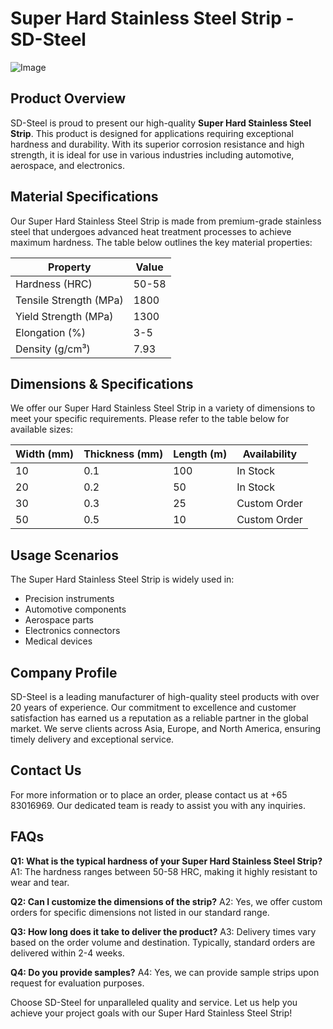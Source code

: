 # Super Hard Stainless Steel Strip - SD-Steel

![Image](https://github.com/user-attachments/assets/2567258e-e124-4816-932d-1809bd27ef0b)

## Product Overview
SD-Steel is proud to present our high-quality **Super Hard Stainless Steel Strip**. This product is designed for applications requiring exceptional hardness and durability. With its superior corrosion resistance and high strength, it is ideal for use in various industries including automotive, aerospace, and electronics.

## Material Specifications
Our Super Hard Stainless Steel Strip is made from premium-grade stainless steel that undergoes advanced heat treatment processes to achieve maximum hardness. The table below outlines the key material properties:

| Property                | Value                     |
|-------------------------|---------------------------|
| Hardness (HRC)          | 50-58                     |
| Tensile Strength (MPa)   | 1800                      |
| Yield Strength (MPa)     | 1300                      |
| Elongation (%)           | 3-5                       |
| Density (g/cm³)          | 7.93                      |

## Dimensions & Specifications
We offer our Super Hard Stainless Steel Strip in a variety of dimensions to meet your specific requirements. Please refer to the table below for available sizes:

| Width (mm) | Thickness (mm) | Length (m) | Availability |
|------------|----------------|------------|--------------|
| 10         | 0.1            | 100        | In Stock     |
| 20         | 0.2            | 50         | In Stock     |
| 30         | 0.3            | 25         | Custom Order |
| 50         | 0.5            | 10         | Custom Order |

## Usage Scenarios
The Super Hard Stainless Steel Strip is widely used in:
- Precision instruments
- Automotive components
- Aerospace parts
- Electronics connectors
- Medical devices

## Company Profile
SD-Steel is a leading manufacturer of high-quality steel products with over 20 years of experience. Our commitment to excellence and customer satisfaction has earned us a reputation as a reliable partner in the global market. We serve clients across Asia, Europe, and North America, ensuring timely delivery and exceptional service.

## Contact Us
For more information or to place an order, please contact us at +65 83016969. Our dedicated team is ready to assist you with any inquiries.

## FAQs
**Q1: What is the typical hardness of your Super Hard Stainless Steel Strip?**
A1: The hardness ranges between 50-58 HRC, making it highly resistant to wear and tear.

**Q2: Can I customize the dimensions of the strip?**
A2: Yes, we offer custom orders for specific dimensions not listed in our standard range.

**Q3: How long does it take to deliver the product?**
A3: Delivery times vary based on the order volume and destination. Typically, standard orders are delivered within 2-4 weeks.

**Q4: Do you provide samples?**
A4: Yes, we can provide sample strips upon request for evaluation purposes.

Choose SD-Steel for unparalleled quality and service. Let us help you achieve your project goals with our Super Hard Stainless Steel Strip!